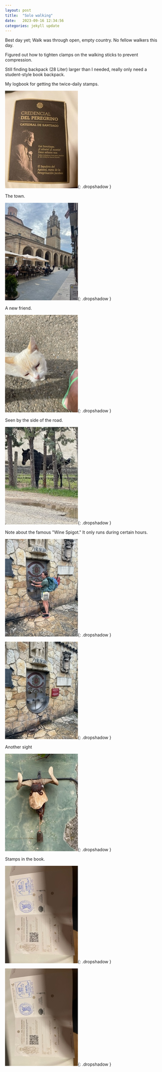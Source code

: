 ```yaml
---
layout: post
title:  "Solo walking"
date:   2023-09-16 12:34:56
categories: jekyll update
---
```

Best day yet;  Walk was through open, empty country.  No fellow walkers this day.  

Figured out how to tighten clamps on the walking sticks to prevent compression.

Still finding backpack (28 Liter) larger than I needed,
really only need a student-style book backpack.

My logbook for getting the twice-daily stamps.

![Tunnel](/images/spain/2023-09-16/image1.jpeg){: .dropshadow }

The town.

![Town tower](/images/spain/2023-09-16/image2.jpeg){: .dropshadow }

A new friend.

![White cat](/images/spain/2023-09-16/image3.jpeg){: .dropshadow }

Seen by the side of the road.

![Horse](/images/spain/2023-09-16/image4.jpeg){: .dropshadow }

Note about the famous "Wine Spigot."  It only runs during certain hours.

![Wine spigot](/images/spain/2023-09-16/image5.jpeg){: .dropshadow }

![Wine spigot](/images/spain/2023-09-16/image6.jpeg){: .dropshadow }

Another sight

![Bull motif](/images/spain/2023-09-16/image7.jpeg){: .dropshadow }

Stamps in the book.

![Stamps](/images/spain/2023-09-16/image8.jpeg){: .dropshadow }

![Stamps](/images/spain/2023-09-16/image9.jpeg){: .dropshadow }